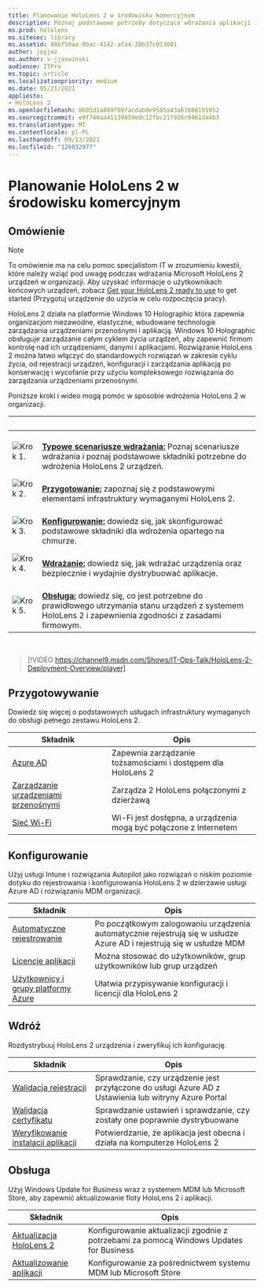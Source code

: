 ```yaml
---
title: Planowanie HoloLens 2 w środowisku komercyjnym
description: Poznaj podstawowe potrzeby dotyczące wdrażania aplikacji i zarządzania nimi HoloLens środowiskach przedsiębiorstwa, w tym infrastruktury, usługi Azure Active Directory i zarządzania urządzeniami przenośnymi.
ms.prod: hololens
ms.sitesec: library
ms.assetid: 88bf50aa-0bac-4142-afa4-20b37c013001
author: joyjaz
ms.author: v-jjaswinski
audience: ITPro
ms.topic: article
ms.localizationpriority: medium
ms.date: 05/21/2021
appliesto:
- HoloLens 2
ms.openlocfilehash: 8605d1a889fb9facdab0e9585a43a61880155952
ms.sourcegitcommit: e9f746aa41139859edc12fbc21f926c9461da4b3
ms.translationtype: MT
ms.contentlocale: pl-PL
ms.lasthandoff: 09/13/2021
ms.locfileid: "126032977"
---
```

# <a name="planning-hololens-2-deployment-in-a-commercial-environment"></a>Planowanie HoloLens 2 w środowisku komercyjnym

## <a name="overview"></a>Omówienie

> [!NOTE]
> To omówienie ma na celu pomoc specjalistom IT w zrozumieniu kwestii, które należy wziąć pod uwagę podczas wdrażania Microsoft HoloLens 2 urządzeń w organizacji. Aby uzyskać informacje o użytkownikach końcowych urządzeń, zobacz [Get your HoloLens 2 ready to use](hololens2-setup.md) to get started (Przygotuj urządzenie do użycia w celu rozpoczęcia pracy).

HoloLens 2 działa na platformie Windows 10 Holographic która zapewnia organizacjom niezawodne, elastyczne, wbudowane technologie zarządzania urządzeniami przenośnymi i aplikacją. Windows 10 Holographic obsługuje zarządzanie całym cyklem życia urządzeń, aby zapewnić firmom kontrolę nad ich urządzeniami, danymi i aplikacjami. Rozwiązanie HoloLens 2 można łatwo włączyć do standardowych rozwiązań w zakresie cyklu życia, od rejestracji urządzeń, konfiguracji i zarządzania aplikacją po konserwację i wycofanie przy użyciu kompleksowego rozwiązania do zarządzania urządzeniami przenośnymi.

Poniższe kroki i wideo mogą pomóc w sposobie wdrożenia HoloLens 2 w organizacji.

| &nbsp; | &nbsp; |
|--|--|
| ![Krok 1.](images/1green.png)| <br/> **[Typowe scenariusze wdrażania:](hololens-requirements.md)** Poznaj scenariusze wdrażania i poznaj podstawowe składniki potrzebne do wdrożenia HoloLens 2 urządzeń. |
| ![Krok 2.](images/2green.png)| <br/> **[Przygotowanie:](#prepare)** zapoznaj się z podstawowymi elementami infrastruktury wymaganymi HoloLens 2. |
| ![Krok 3.](images/3green.png) | <br/> **[Konfigurowanie:](#configure)** dowiedz się, jak skonfigurować podstawowe składniki dla wdrożenia opartego na chmurze. |
| ![Krok 4.](images/4green.png) | <br/> **[Wdrażanie:](#deploy)** dowiedz się, jak wdrażać urządzenia oraz bezpiecznie i wydajnie dystrybuować aplikacje. |
| ![Krok 5.](images/5green.png) | <br/> **[Obsługa:](#maintain)** dowiedz się, co jest potrzebne do prawidłowego utrzymania stanu urządzeń z systemem HoloLens 2 i zapewnienia zgodności z zasadami firmowym. |

<br/>

> [!VIDEO https://channel9.msdn.com/Shows/IT-Ops-Talk/HoloLens-2-Deployment-Overview/player]

## <a name="prepare"></a>Przygotowywanie

Dowiedz się więcej o podstawowych usługach infrastruktury wymaganych do obsługi pełnego zestawu HoloLens 2.

| Składnik | Opis |
|-----------|------------|
| [Azure AD](hololens-identity.md) | Zapewnia zarządzanie tożsamościami i dostępem dla HoloLens 2  |
| [Zarządzanie urządzeniami przenośnymi](hololens-mdm-configure.md)| Zarządza 2 HoloLens połączonymi z dzierżawą  |
| [Sieć Wi-Fi](hololens-commercial-infrastructure.md)| Wi-Fi jest dostępna, a urządzenia mogą być połączone z Internetem  |

## <a name="configure"></a>Konfigurowanie

Użyj usługi Intune i rozwiązania Autopilot jako rozwiązań o niskim poziomie dotyku do rejestrowania i konfigurowania HoloLens 2 w dzierżawie usługi Azure AD i rozwiązaniu MDM organizacji.

| Składnik | Opis |
|-----------|------------|
| [Automatyczne rejestrowanie](hololens-enroll-mdm.md#auto-enrollment-in-mdm) | Po początkowym zalogowaniu urządzenia automatycznie rejestrują się w usłudze Azure AD i rejestrują się w usłudze MDM  |
| [Licencje aplikacji](hololens2-cloud-connected-configure.md#application-licenses)| Można stosować do użytkowników, grup użytkowników lub grup urządzeń  |
| [Użytkownicy i grupy platformy Azure](hololens2-cloud-connected-configure.md#azure-users-and-groups) | Ułatwia przypisywanie konfiguracji i licencji dla HoloLens 2  |

## <a name="deploy"></a>Wdróż

Rozdystrybuuj HoloLens 2 urządzenia i zweryfikuj ich konfigurację. 

| Składnik | Opis |
|-----------|------------|
| [Walidacja rejestracji](hololens2-corp-connected-deploy.md#enrollment-validation) | Sprawdzanie, czy urządzenie jest przyłączone do usługi Azure AD z Ustawienia lub witryny Azure Portal |
| [Walidacja certyfikatu](hololens2-corp-connected-deploy.md#wi-fi-certificate-validation) | Sprawdzanie ustawień i sprawdzanie, czy zostały one poprawnie dystrybuowane |
| [Weryfikowanie instalacji aplikacji](hololens2-corp-connected-deploy.md#validate-lob-app-install) | Potwierdzanie, że aplikacja jest obecna i działa na komputerze HoloLens 2 |

## <a name="maintain"></a>Obsługa

Użyj Windows Update for Business wraz z systemem MDM lub Microsoft Store, aby zapewnić aktualizowanie floty HoloLens 2 i aplikacji.

| Składnik | Opis |
|-----------|------------|
| [Aktualizacja HoloLens 2](hololens-updates.md) | Konfigurowanie aktualizacji zgodnie z potrzebami za pomocą Windows Updates for Business |
| [Aktualizowanie aplikacji](app-deploy-overview.md) | Konfigurowanie za pośrednictwem systemu MDM lub Microsoft Store
